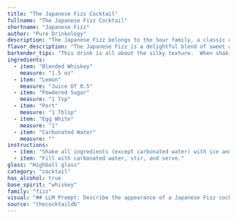 ```yaml
---
title: "The Japanese Fizz Cocktail"
fullname: "The Japanese Fizz Cocktail"
shortname: "Japanese Fizz"
author: "Pure Drinkology"
description: "The Japanese Fizz belongs to the Sour family, a classic cocktail style featuring a base spirit, citrus juice, and a sweetener. Though its exact origins are unclear, its name suggests a Japanese influence, likely a variation on the classic Whiskey Sour, popularized in Japan during the 19th century. "
flavor_description: "The Japanese Fizz is a delightful blend of sweet and tart.  The blended whiskey provides a smooth, mellow base, while the lemon adds bright acidity.  Powdered sugar contributes a touch of sweetness, balanced by the dry, fruity notes of port.  The egg white adds a creamy texture and subtle richness, while the carbonated water creates a light and bubbly finish.  Overall, it's a refreshing and sophisticated cocktail with a unique depth of flavor. "
bartender_tips: "This drink is all about the silky texture.  When shaking, use a dry shake (without ice) to froth the egg white first, then add ice for a proper chill.  Don't over shake, it can get foamy.  Use a fine mesh strainer to ensure a clean, smooth texture.  A touch of bitters can add a nice depth of flavor.  "
ingredients:
  - item: "Blended Whiskey"
    measure: "1.5 oz"
  - item: "Lemon"
    measure: "Juice Of 0.5"
  - item: "Powdered Sugar"
    measure: "1 Tsp"
  - item: "Port"
    measure: "1 Tblsp"
  - item: "Egg White"
    measure: "1"
  - item: "Carbonated Water"
    measure: ""
instructions:
  - item: "Shake all ingredients (except carbonated water) with ice and strain into a highball glass over two ice cubes."
  - item: "Fill with carbonated water, stir, and serve."
glass: "Highball glass"
category: "cocktail"
has_alcohol: true
base_spirit: "whiskey"
family: "fizz"
visual: "## LLM Prompt: Describe the appearance of a Japanese Fizz cocktail, considering its ingredients: Blended Whiskey, Lemon, Powdered Sugar, Port, Egg White, and Carbonated Water.  **Focus on:*** **Color:** What shades of color are present? Is it clear, cloudy, layered, or gradient?* **Texture:** Is it smooth, bubbly, frothy, or layered with distinct textures?* **Garnish:**  What garnish would typically be used, and how does it impact the visual appeal?* **Overall Impression:**  Describe the overall visual appeal of the cocktail. Does it look refreshing, classic, elegant, or complex? **Bonus:** * Mention how the cocktail might appear when freshly made, compared to a few minutes later as the carbonation dissipates. "
source: "thecocktaildb"
---
```


